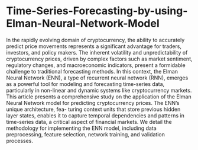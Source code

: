 # Time-Series-Forecasting-by-using-Elman-Neural-Network-Model

In the rapidly evolving domain of cryptocurrency, the ability to accurately predict price movements represents a significant advantage for traders, investors, and policy makers. The inherent volatility and unpredictability of cryptocurrency prices, driven by complex factors such as market sentiment, regulatory changes, and macroeconomic indicators, present a formidable challenge to traditional forecasting methods. In this context, the Elman Neural Network (ENN), a type of recurrent neural network (RNN), emerges as a powerful tool for modeling and forecasting time-series data, particularly in non-linear and dynamic systems like cryptocurrency markets.
This article presents a comprehensive study on the application of the Elman Neural Network model for predicting cryptocurrency prices. The ENN’s unique architecture, fea- turing context units that store previous hidden layer states, enables it to capture temporal dependencies and patterns in time-series data, a critical aspect of financial markets. We detail the methodology for implementing the ENN model, including data preprocessing, feature selection, network training, and validation processes.

